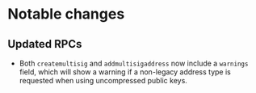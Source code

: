 # Notable changes

## Updated RPCs

- Both `createmultisig` and `addmultisigaddress` now include a `warnings`
field, which will show a warning if a non-legacy address type is requested
when using uncompressed public keys.

